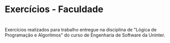 # Exercícios - Faculdade

#

Exercícios realizados para trabalho entregue na disciplina de "Lógica de Programação e Algoritmos" do curso de Engenharia de Software da Uninter.
